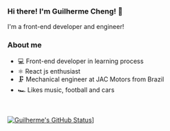 ### Hi there! I'm Guilherme Cheng! 👋

I'm a front-end developer and engineer!

### About me

- 💻 Front-end developer in learning process
- ⚛️ React js enthusiast
- 🗜️ Mechanical engineer at JAC Motors from Brazil
- 🏎️ Likes music, football and cars

<br>

[![Guilherme's GitHub Status](https://github-readme-stats.vercel.app/api?username=Guilhermecheng&show_icons=true&theme=synthwave)](https://github.com/Guilhermecheng/Guilhermecheng)]


<!--
**Guilhermecheng/Guilhermecheng** is a ✨ _special_ ✨ repository because its `README.md` (this file) appears on your GitHub profile.

Here are some ideas to get you started:

- 🔭 I’m currently working on ...
- 🌱 I’m currently learning ...
- 👯 I’m looking to collaborate on ...
- 🤔 I’m looking for help with ...
- 💬 Ask me about ...
- 📫 How to reach me: ...
- 😄 Pronouns: ...
- ⚡ Fun fact: ...
-->
